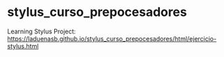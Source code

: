 # stylus_curso_prepocesadores
Learning Stylus
Project: https://laduenasb.github.io/stylus_curso_prepocesadores/html/ejercicio-stylus.html
